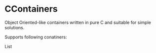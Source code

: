 # CContainers
Object Oriented-like containers written in pure C and suitable for simple solutions.

Supports following conatiners:

List
